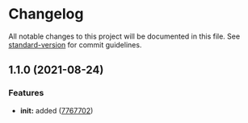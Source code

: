 # Changelog

All notable changes to this project will be documented in this file. See [standard-version](https://github.com/conventional-changelog/standard-version) for commit guidelines.

## 1.1.0 (2021-08-24)


### Features

* **init:** added ([7767702](https://github.com/ShaharEli/requestFieldsSelector/commit/776770297c822fb7c04c2b128468f7945f7f76d1))
